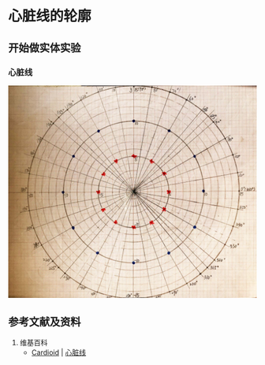 # 心脏线的轮廓

## 开始做实体实验

### 心脏线

![](/images/函数和极限/在2维坐标纸上感受n个点组成了任意形状的轮廓/心脏线的轮廓/1a1.jpg)

## 参考文献及资料

1. 维基百科
	- [Cardioid](https://en.wikipedia.org/wiki/Cardioid) | [心脏线](https://zh.wikipedia.org/wiki/%E5%BF%83%E8%84%8F%E7%BA%BF) 
